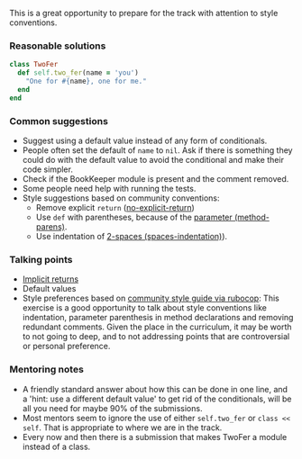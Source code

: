 This is a great opportunity to prepare for the track with attention to style conventions. 

### Reasonable solutions

```ruby
class TwoFer
  def self.two_fer(name = 'you')
    "One for #{name}, one for me."
  end
end
```

### Common suggestions
- Suggest using a default value instead of any form of conditionals. 
- People often set the default of `name` to `nil`. Ask if there is something they could do with the default value to avoid the conditional and make their code simpler.
- Check if the BookKeeper module is present and the comment removed.
- Some people need help with running the tests. 
- Style suggestions based on community conventions:
  - Remove explicit `return` ([no-explicit-return](https://github.com/rubocop-hq/ruby-style-guide#no-explicit-return))
  - Use `def` with parentheses, because of the [parameter (method-parens)](https://github.com/rubocop-hq/ruby-style-guide#method-parens).
  - Use indentation of [2-spaces (spaces-indentation)](https://github.com/rubocop-hq/ruby-style-guide#spaces-indentation)).

### Talking points
- [Implicit returns](https://franzejr.github.io/best-ruby/idiomatic_ruby/implicit_return.html)
- Default values
- Style preferences based on [community style guide via rubocop](https://github.com/rubocop-hq/ruby-style-guide): This exercise is a good opportunity to talk about style conventions like indentation, parameter parenthesis in method declarations and removing redundant comments. Given the place in the curriculum, it may be worth to not going to deep, and to not addressing points that are controversial or personal preference.

### Mentoring notes
- A friendly standard answer about how this can be done in one line, and a 'hint: use a different default value' to get rid of the conditionals, will be all you need for maybe 90% of the submissions. 
- Most mentors seem to ignore the use of either `self.two_fer` or `class << self`. That is appropriate to where we are in the track. 
- Every now and then there is a submission that makes TwoFer a module instead of a class.

